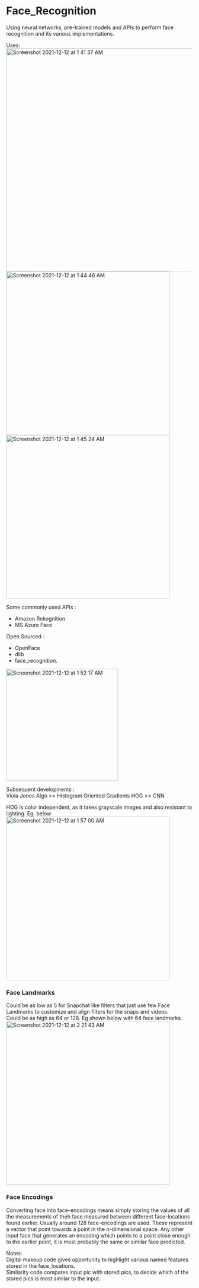 # Face_Recognition
Using neural networks, pre-trained models and APIs to perform face recognition and its various implementations.
  
Uses:  
<img width="601" alt="Screenshot 2021-12-12 at 1 41 37 AM" src="https://user-images.githubusercontent.com/61674750/145690273-3eafc869-f8d5-46e2-8d89-da1b20b033d0.png">  
<img width="441" alt="Screenshot 2021-12-12 at 1 44 46 AM" src="https://user-images.githubusercontent.com/61674750/145690401-fcc7f6cf-0f97-4d23-a513-817177255c39.png"> <img width="441" alt="Screenshot 2021-12-12 at 1 45 24 AM" src="https://user-images.githubusercontent.com/61674750/145690419-b0636f99-4f33-4802-88a0-4033f9c47871.png">


Some commonly used APIs :  
- Amazon Rekognition  
- MS Azure Face  
  
Open Sourced :  
- OpenFace  
- dlib  
- face_recognition.   
  
<img width="302" alt="Screenshot 2021-12-12 at 1 52 17 AM" src="https://user-images.githubusercontent.com/61674750/145690569-310066e1-7da7-4ab7-94b7-634b6c168713.png">  
  
Subsequent developments :  
Viola Jones Algo >> Histogram Oriented Gradients HOG >> CNN 
  
HOG is color independent, as it takes grayscale images and also resistant to lighting. Eg. below    
 <img width="441" alt="Screenshot 2021-12-12 at 1 57 00 AM" src="https://user-images.githubusercontent.com/61674750/145690705-2756fda0-5c5d-4792-b609-bea5e0029b16.png">

### Face Landmarks 

Could be as low as 5 for Snapchat like filters that just use few Face Landmarks to customize and align filters for the snaps and videos.  
Could be as high as 64 or 128.  Eg shown below with 64 face landmarks.   
<img width="441" alt="Screenshot 2021-12-12 at 2 21 43 AM" src="https://user-images.githubusercontent.com/61674750/145691246-8608048f-199c-4cad-8930-d557b6558751.png">  
  
### Face Encodings  

Converting face into face-encodings means simply storing the values of all the measurements of theh face measured between different face-locations found earlier. Usually around 128 face-encodings are used. These represent a vector that point towards a point in the n-dimensional space. Any other input face that generates an encoding which points to a point close enough to the earlier point, it is most probably the same or similar face predicted.  
  
Notes:    
Digital makeup code gives opportunity to highlight various named features stored in the face_locations.  
Similarity code compares input pic with stored pics, to decide which of the stored pics is most similar to the input.
